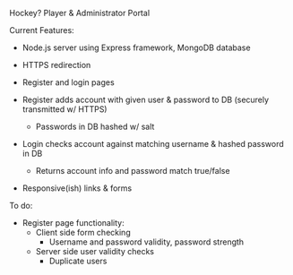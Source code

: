 Hockey? Player & Administrator Portal

Current Features:

- Node.js server using Express framework, MongoDB database
- HTTPS redirection
- Register and login pages
- Register adds account with given user & password to DB (securely transmitted w/ HTTPS)
	- Passwords in DB hashed w/ salt

- Login checks account against matching username & hashed password in DB
	- Returns account info and password match true/false

- Responsive(ish) links & forms

To do:

- Register page functionality:
	- Client side form checking
		- Username and password validity, password strength
	- Server side user validity checks
		- Duplicate users